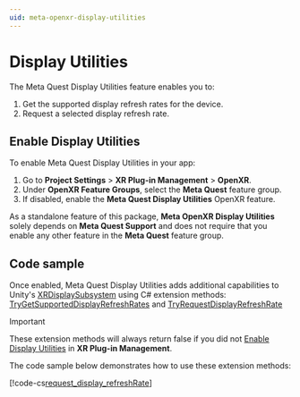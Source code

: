 ```yaml
---
uid: meta-openxr-display-utilities
---
```

# Display Utilities

The Meta Quest Display Utilities feature enables you to:
1. Get the supported display refresh rates for the device.
2. Request a selected display refresh rate.

<a id="enable-display-utilities"/>

## Enable Display Utilities

To enable Meta Quest Display Utilities in your app:

1. Go to **Project Settings** > **XR Plug-in Management** > **OpenXR**.
2. Under **OpenXR Feature Groups**, select the **Meta Quest** feature group.
3. If disabled, enable the **Meta Quest Display Utilities** OpenXR feature.

As a standalone feature of this package, **Meta OpenXR Display Utilities** solely depends on **Meta Quest Support** and does not require that you enable any other feature in the **Meta Quest** feature group.

## Code sample

Once enabled, Meta Quest Display Utilities adds additional capabilities to Unity's [XRDisplaySubsystem](xref:UnityEngine.XR.XRDisplaySubsystem) using C# extension methods: [TryGetSupportedDisplayRefreshRates](xref:UnityEngine.XR.OpenXR.Features.Meta.MetaOpenXRDisplaySubsystemExtensions.TryGetSupportedDisplayRefreshRates*) and [TryRequestDisplayRefreshRate](xref:UnityEngine.XR.OpenXR.Features.Meta.MetaOpenXRDisplaySubsystemExtensions.TryRequestDisplayRefreshRate*)

> [!IMPORTANT]
> These extension methods will always return false if you did not [Enable Display Utilities](#enable-display-utilities) in **XR Plug-in Management**.

The code sample below demonstrates how to use these extension methods:

[!code-cs[request_display_refreshRate](../../Tests/Runtime/CodeSamples/MetaQuestDisplayUtilitiesSample.cs#request_display_refreshRate)]
